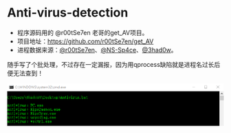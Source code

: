 # Anti-virus-detection
* 程序源码用的 @r00tSe7en 老哥的get_AV项目。
* 项目地址：https://github.com/r00tSe7en/get_AV
* 进程数据来源：[@r00tSe7en](https://github.com/r00tSe7en)、[@NS-Sp4ce](https://github.com/NS-Sp4ce)、[@3had0w](https://github.com/3had0w)。

随手写了个批处理，不过存在一定漏报，因为用qprocess缺陷就是进程名过长后便无法查到！

![Antivirus](./Antivirus.png "Antivirus")
